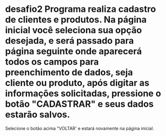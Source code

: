 # desafio2 Programa realiza cadastro de clientes e produtos. Na página inicial você seleciona sua opção desejada, e será passado para página seguinte onde aparecerá todos os campos para preenchimento de dados, seja cliente ou produto, após digitar as informações solicitadas, pressione o botão "CADASTRAR" e seus dados estarão salvos. 
Selecione o botão acima "VOLTAR' e estará novamente na página inicial.
